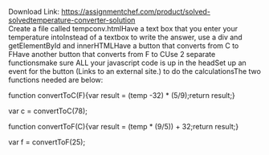 Download Link: https://assignmentchef.com/product/solved-solvedtemperature-converter-solution
<br>
Create a file called tempconv.htmlHave a text box that you enter your temperature intoInstead of a textbox to write the answer, use a div and getElementById and innerHTMLHave a button that converts from C to FHave another button that converts from F to CUse 2 separate functionsmake sure ALL your javascript code is up in the headSet up an event for the button (Links to an external site.) to do the calculationsThe two functions needed are below:

function convertToC(F){var result = (temp -32) * (5/9);return result;}

var c = convertToC(78);

function convertToF(C){var result = (temp * (9/5)) + 32;return result;}

var f = convertToF(25);
